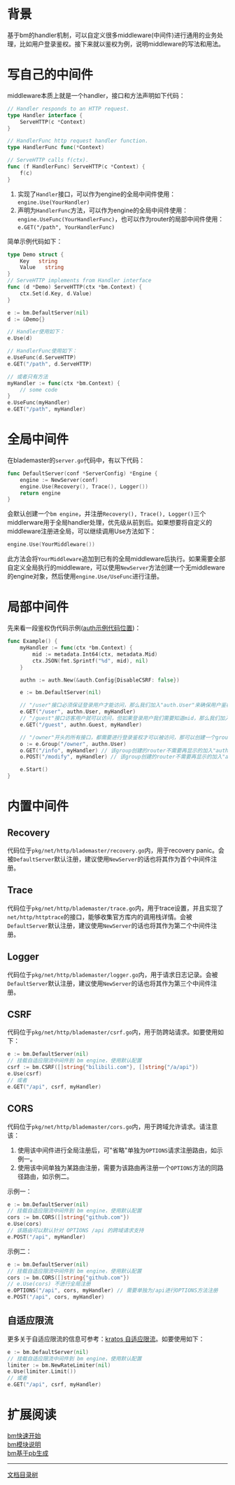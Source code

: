 # 背景

基于bm的handler机制，可以自定义很多middleware(中间件)进行通用的业务处理，比如用户登录鉴权。接下来就以鉴权为例，说明middleware的写法和用法。

# 写自己的中间件

middleware本质上就是一个handler，接口和方法声明如下代码：

```go
// Handler responds to an HTTP request.
type Handler interface {
	ServeHTTP(c *Context)
}

// HandlerFunc http request handler function.
type HandlerFunc func(*Context)

// ServeHTTP calls f(ctx).
func (f HandlerFunc) ServeHTTP(c *Context) {
	f(c)
}
```

1. 实现了`Handler`接口，可以作为engine的全局中间件使用：`engine.Use(YourHandler)`
2. 声明为`HandlerFunc`方法，可以作为engine的全局中间件使用：`engine.UseFunc(YourHandlerFunc)`，也可以作为router的局部中间件使用：`e.GET("/path", YourHandlerFunc)`

简单示例代码如下：

```go
type Demo struct {
	Key   string
	Value   string
}
// ServeHTTP implements from Handler interface
func (d *Demo) ServeHTTP(ctx *bm.Context) {
	ctx.Set(d.Key, d.Value)
}

e := bm.DefaultServer(nil)
d := &Demo{}

// Handler使用如下：
e.Use(d)

// HandlerFunc使用如下：
e.UseFunc(d.ServeHTTP)
e.GET("/path", d.ServeHTTP)

// 或者只有方法
myHandler := func(ctx *bm.Context) {
    // some code
}
e.UseFunc(myHandler)
e.GET("/path", myHandler)
```

# 全局中间件

在blademaster的`server.go`代码中，有以下代码：

```go
func DefaultServer(conf *ServerConfig) *Engine {
	engine := NewServer(conf)
	engine.Use(Recovery(), Trace(), Logger())
	return engine
}
```

会默认创建一个`bm engine`，并注册`Recovery(), Trace(), Logger()`三个middlerware用于全局handler处理，优先级从前到后。如果想要将自定义的middleware注册进全局，可以继续调用Use方法如下：

```go
engine.Use(YourMiddleware())
```

此方法会将`YourMiddleware`追加到已有的全局middleware后执行。如果需要全部自定义全局执行的middleware，可以使用`NewServer`方法创建一个无middleware的engine对象，然后使用`engine.Use/UseFunc`进行注册。

# 局部中间件

先来看一段鉴权伪代码示例([auth示例代码位置](https://github.com/ptechen/kratos/tree/master/example/blademaster/middleware/auth))：

```go
func Example() {
	myHandler := func(ctx *bm.Context) {
		mid := metadata.Int64(ctx, metadata.Mid)
		ctx.JSON(fmt.Sprintf("%d", mid), nil)
	}

	authn := auth.New(&auth.Config{DisableCSRF: false})

	e := bm.DefaultServer(nil)

	// "/user"接口必须保证登录用户才能访问，那么我们加入"auth.User"来确保用户鉴权通过，才能进入myHandler进行业务逻辑处理
	e.GET("/user", authn.User, myHandler)
	// "/guest"接口访客用户就可以访问，但如果登录用户我们需要知道mid，那么我们加入"auth.Guest"来尝试鉴权获取mid，但肯定会继续执行myHandler进行业务逻辑处理
	e.GET("/guest", authn.Guest, myHandler)

    // "/owner"开头的所有接口，都需要进行登录鉴权才可以被访问，那可以创建一个group并加入"authn.User"
	o := e.Group("/owner", authn.User)
	o.GET("/info", myHandler) // 该group创建的router不需要再显示的加入"authn.User"
	o.POST("/modify", myHandler) // 该group创建的router不需要再显示的加入"authn.User"

	e.Start()
}
```

# 内置中间件

## Recovery

代码位于`pkg/net/http/blademaster/recovery.go`内，用于recovery panic。会被`DefaultServer`默认注册，建议使用`NewServer`的话也将其作为首个中间件注册。

## Trace

代码位于`pkg/net/http/blademaster/trace.go`内，用于trace设置，并且实现了`net/http/httptrace`的接口，能够收集官方库内的调用栈详情。会被`DefaultServer`默认注册，建议使用`NewServer`的话也将其作为第二个中间件注册。

## Logger

代码位于`pkg/net/http/blademaster/logger.go`内，用于请求日志记录。会被`DefaultServer`默认注册，建议使用`NewServer`的话也将其作为第三个中间件注册。

## CSRF

代码位于`pkg/net/http/blademaster/csrf.go`内，用于防跨站请求。如要使用如下：

```go
e := bm.DefaultServer(nil)
// 挂载自适应限流中间件到 bm engine，使用默认配置
csrf := bm.CSRF([]string{"bilibili.com"}, []string{"/a/api"})
e.Use(csrf)
// 或者
e.GET("/api", csrf, myHandler)
```

## CORS

代码位于`pkg/net/http/blademaster/cors.go`内，用于跨域允许请求。请注意该：
1. 使用该中间件进行全局注册后，可"省略"单独为`OPTIONS`请求注册路由，如示例一。
2. 使用该中间单独为某路由注册，需要为该路由再注册一个`OPTIONS`方法的同路径路由，如示例二。

示例一：
```go
e := bm.DefaultServer(nil)
// 挂载自适应限流中间件到 bm engine，使用默认配置
cors := bm.CORS([]string{"github.com"})
e.Use(cors)
// 该路由可以默认针对 OPTIONS /api 的跨域请求支持
e.POST("/api", myHandler)
```

示例二：
```go
e := bm.DefaultServer(nil)
// 挂载自适应限流中间件到 bm engine，使用默认配置
cors := bm.CORS([]string{"github.com"})
// e.Use(cors) 不进行全局注册
e.OPTIONS("/api", cors, myHandler) // 需要单独为/api进行OPTIONS方法注册
e.POST("/api", cors, myHandler)
```

## 自适应限流

更多关于自适应限流的信息可参考：[kratos 自适应限流](/doc/wiki-cn/ratelimit.md)。如要使用如下：

```go
e := bm.DefaultServer(nil)
// 挂载自适应限流中间件到 bm engine，使用默认配置
limiter := bm.NewRateLimiter(nil)
e.Use(limiter.Limit())
// 或者
e.GET("/api", csrf, myHandler)
```

# 扩展阅读

[bm快速开始](blademaster-quickstart.md)   
[bm模块说明](blademaster-mod.md)  
[bm基于pb生成](blademaster-pb.md)  

-------------

[文档目录树](summary.md)
